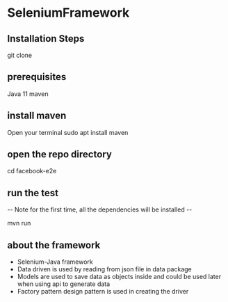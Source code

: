 # SeleniumFramework
## Installation Steps 

git clone <repo>

## prerequisites
Java 11
maven

## install maven
Open your terminal
sudo apt install maven

## open the repo directory
cd facebook-e2e

## run the test
-- Note for the first time, all the dependencies will be installed --

mvn run

## about the framework
- Selenium-Java framework 
- Data driven is used by reading from json file in data package
- Models are used to save data as objects inside and could be used later when using api to generate data
- Factory pattern design pattern is used in creating the driver


